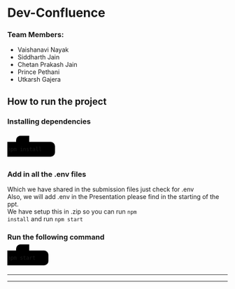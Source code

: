 # Dev-Confluence

### Team Members:

<ul>
<li>Vaishanavi  Nayak </li>
<li>Siddharth Jain</li>
<li>Chetan Prakash Jain</li>
<li>Prince Pethani</li>
<li>Utkarsh Gajera</li>
</ul>

## How to run the project

### Installing dependencies 
<br>
<code style="background-color:black;padding:10px 30px 10px 30px ;margin:20px;border-radius:10px;">
npm install
</code>


<br>

### Add in all the .env files 

Which we have shared in the submission files just check for .env
<br>
Also, we will add .env  in the Presentation please find in the starting of the ppt.
<br>
We have setup this in .zip so you can run <code>npm install</code>  and run <code>npm start</code> 
<br>

### Run the following command

<code style="background-color:black;padding:10px 30px 10px 30px ;margin:20px;border-radius:10px;">
npm start
</code>

<br>

<hr>
<hr>
